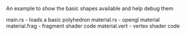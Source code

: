 An example to show the basic shapes available and help debug them

main.rs - loads a basic polyhedron
material.rs - opengl material
material.frag - fragment shader code
material.vert - vertex shader code

